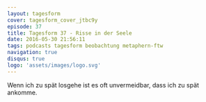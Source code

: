 ```yaml
---
layout: tagesform
cover: tagesform_cover_jtbc9y
episode: 37
title: Tagesform 37 - Risse in der Seele
date: 2016-05-30 21:56:11
tags: podcasts tagesform beobachtung metaphern-ftw
navigation: true
disqus: true
logo: 'assets/images/logo.svg'
---
```


Wenn ich zu spät losgehe ist es oft unvermeidbar, 
dass ich zu spät ankomme.
